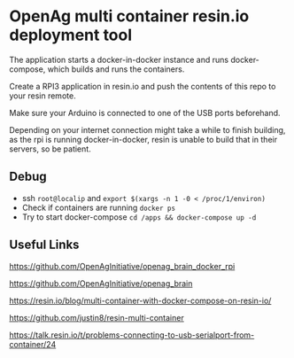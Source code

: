 OpenAg multi container resin.io deployment tool
==========

The application starts a docker-in-docker instance and runs docker-compose, which builds and runs the containers.

Create a RPI3 application in resin.io and push the contents of this repo to your resin remote.

Make sure your Arduino is connected to one of the USB ports beforehand.

Depending on your internet connection might take a while to finish building, as the rpi is running docker-in-docker, resin is unable to build that in their servers, so be patient.


Debug
------

- ssh `root@localip` and `export $(xargs -n 1 -0 < /proc/1/environ)`
- Check if containers are running `docker ps`
- Try to start docker-compose `cd /apps && docker-compose up -d`


Useful Links
------

https://github.com/OpenAgInitiative/openag_brain_docker_rpi

https://github.com/OpenAgInitiative/openag_brain

https://resin.io/blog/multi-container-with-docker-compose-on-resin-io/

https://github.com/justin8/resin-multi-container

https://talk.resin.io/t/problems-connecting-to-usb-serialport-from-container/24

